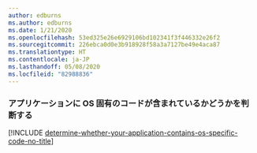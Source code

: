 ```yaml
---
author: edburns
ms.author: edburns
ms.date: 1/21/2020
ms.openlocfilehash: 53ed325e26e6929106bd102341f3f446332e26f2
ms.sourcegitcommit: 226ebca0d0e3b918928f58a3a7127be49e4aca87
ms.translationtype: HT
ms.contentlocale: ja-JP
ms.lasthandoff: 05/08/2020
ms.locfileid: "82988836"
---
```

### <a name="determine-whether-your-application-contains-os-specific-code"></a>アプリケーションに OS 固有のコードが含まれているかどうかを判断する

[!INCLUDE [determine-whether-your-application-contains-os-specific-code-no-title](determine-whether-your-application-contains-os-specific-code-no-title.md)]
